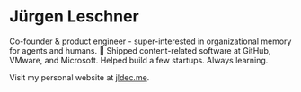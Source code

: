 # Jürgen Leschner

Co-founder & product engineer - super-interested in organizational memory for agents and humans. 🚢 Shipped content-related software at GitHub, VMware, and Microsoft. Helped build a few startups. Always learning.

Visit my personal website at [jldec.me](https://jldec.me).
